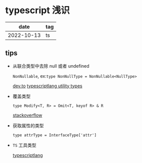 # typescript 浅识

| date       | tag |
| ---------- | --- |
| 2022-10-13 | ts  |

## tips

- 从联合类型中去除 null 或者 undefined

  `NonNullable`, ex:`type NonNullType = NonNullable<NullType>`

  [dev.to](https://dev.to/vborodulin/ts-how-to-override-properties-with-type-intersection-554l)
  [typescriptlang utility types](https://www.typescriptlang.org/docs/handbook/utility-types.html)

- 覆盖类型

  `type Modify<T, R> = Omit<T, keyof R> & R`

  [stackoverflow](https://stackoverflow.com/questions/41285211/overriding-interface-property-type-defined-in-typescript-d-ts-file#55032655)

- 获取属性的类型

  `type attrType = InterfaceType['attr']`

- `TS` 工具类型

  [typescriptlang](https://www.typescriptlang.org/docs/handbook/utility-types.html)

